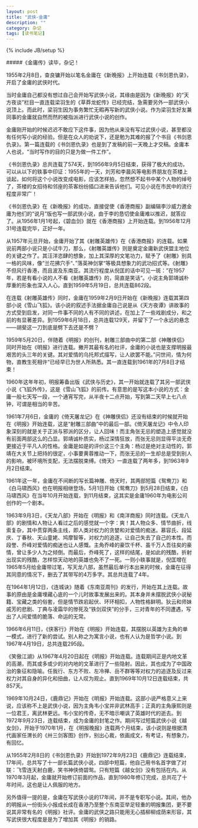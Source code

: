 ```yaml
---
layout: post
title: "武侠-金庸"
description: ""
category: 杂记
tags: [读书笔记]
---
```

{% include JB/setup %}

#####《金庸传》读毕，杂记！


1955年2月8日，查良镛开始以笔名金庸在《新晚报》上开始连载《书剑恩仇录》，开启了金庸的武侠时代。

当时金庸自己都没有想过自己会开始写武侠小说，其缘由是因为《新晚报》的“天方夜谈”栏目一直连载梁羽生的《草莽龙蛇传》已经完结，急需要另外一部武侠小说顶上。而此时，梁羽生因为事务繁忙无暇再写新的武侠小说。作为梁羽生好友兼同事的金庸就自然而然的被指派进行武侠小说的创作。

金庸刚开始的时候迟迟不敢应下这件事，因为他从来没有写过武侠小说，甚至都没有任何写小说的经验。但是在众人的劝说下，还是勉为其难的报了个书目《书剑恩仇录》。第一篇连载的《书剑恩仇录》也是到了发稿的前一天晚上才交稿。金庸本人也说，“当时写作的目的只是为做一件工作”。

《书剑恩仇录》总共连载了574天，到1956年9月5日结束，获得了极大的成功，可以从以下的轶事中印证：1955年的一天，刘芳和李晨风等电影界朋友在茶楼上谈起，如何将这个小说改变成电影，应该怎样拍，忽然想不起书中某个人物的绰号了，茶楼的女招待和邻座的茶客纷纷插口进来告诉他们。可见小说在市民中的流行程度非常广！

《书剑恩仇录》在《新晚报》的成功，直接促使《香港商报》副编辑李沙威力邀金庸为他们的“说月”版也写一部武侠小说，由于李的恳切使金庸难以推迟，就答应了。从1956年1月1号起，《碧血剑》就在《香港商报》上开始连载。到1956年12月31号连载完毕，正好一年。

从1957年元旦开始，金庸开始了其《射雕英雄传》在《香港商报》的连载。如果说前两部小说只是小试牛刀，那么，《射雕英雄传》则是奠定金庸新武侠盟主地位的关键之作了。其汪洋恣肆的想象，加上其深厚的文笔功力，赋予了《射雕》别具一格的风味，像”兰花拂穴手“、”落英神剑掌“等极具想象力的武功招式等。《射雕》不但风行香港，而且波及东南亚。其流行程度从倪匡的话中可见一斑：”在1957年，若是有看小说的人不看《射雕英雄传》的，简直是笑话“。小说主角郭靖诚朴厚重的形象也深入人心。直到1959年5月19日，总共连载862段。

在连载《射雕英雄传》同时，金庸在1959年2月9日开始在《新晚报》连载其第四部小说《雪山飞狐》。该小说的叙述手法据金庸自己说是从《天方夜谭》讲故事的方式受到启发，对同一件事不同的人有不同的讲述，在加上了一些戏剧成分，和之前的有显著差异。到1959年6月18日，总共连载129天，并留下了一个永远的悬念——胡斐这一刀到底是劈下去还是不劈？

1959年5月20日，伴随着《明报》的创刊，射雕三部曲中的第二部《神雕侠侣》同时开始在《明报》进行连载。撇开其最有名的社评，金庸的小说也是支撑明报最艰苦的头三年的关键。其对爱情的乌托邦式描写，让人欲罢不能。”问世间，情为何物，直教生死相许“已经早已为世人所熟悉。其一直连载到1961年的7月8日才结束！

1960年这年年初，明报筹备出版《武侠与历史》，其一开始就连载了其另一部武侠小说《飞狐外传》，这是《雪山飞狐》的前传。有意思的是写这本小说的方式：金庸一般七天写一段，一个通宵写完，从半夜十二点开始，写到第二天早上七八点钟，可谓是相当的辛苦。

1961年7月6日，金庸的《倚天屠龙记》在《神雕侠侣》还没有结束的时候就开始在《明报》开始连载，这是“射雕三部曲”中的最后一部。《倚天屠龙记》中令人印象深刻的就是关于正派与邪派的区分，让人回味！而主角张无忌的塑造上感觉就没有前面两部这么的凸显。郭靖诚朴质实，杨过深情狂放，而张无忌则显得平淡无奇更接近于平凡人的性格。金庸是如是的评价这三个主角：杨过是绝对主动性的，郭靖在大关节上把持的很定，小事要黄蓉推动一下，而张无忌的一生却总是受到别人的影响，被环境所支配，无法摆脱束缚。《倚天》一直连载了两年多，到1963年9月2日结束。

1961年这一年，金庸在不间断的写长篇神雕、倚天时，其两部短篇《鸳鸯刀》和《白马啸西风》也在明报相继登场，5月1日开始《鸳鸯刀》到5月28日结束，《白马啸西风》在当年10月开始连载，到11月结束，这其实是金庸1960年为电影公司创作的一个剧本。

1963年9月3日，《天龙八部》开始在《明报》和《南洋商报》同时连载。《天龙八部》的剧情和人物让人看过之后的感觉就一个字：爽！其人物众多、情节曲折，线索复杂，其中贯穿两条主线，即人类对权力的贪婪和对爱情的痴迷。慕容氏、段延庆、丁春秋、天山童姥、鸠摩智等，对权力的追逐，让自己失去了自己的本性。而段誉、乔峰对爱情的痴迷也让人感慨。主角乔峰的豪饮千杯、虽千万人吾往矣的豪情，曾让多少人为之倾倒。而最后，乔峰死了，这样的结尾，是如此的残酷，折射出现实的残酷，怎样惊天动地的英雄也免不了一死。一则小轶事就是，倪匡增在1965年5月给金庸带过笔，写天龙八部，虽然最后单行本出来的时候，金庸在征得其同意的情况下，删去了其带写的4万多字。其总共连载了4年。

在1964年1月12日，《连城诀》随着《东南亚周刊》的发行，开始在其上连载。故事的原由是金庸埋藏心底的一个儿时故事发展出来的。其本身并未摆脱武侠小说秘籍、宝藏之类的俗套，但是情节跌宕起伏、环环相扣，人物性格鲜明。狄云和师妹戚芳的悲剧、丁典与凌霜华的惨死及“铁剑双侠”的分手，三对青年的不同遭遇，写出了人间爱情的脆落、命运的无常。

1966年6月11日，《侠客行》开始在《明报》开始连载，其摆脱以英雄为主角的单一模式，进行了新的尝试。别人称之为寓言小说，也有人认为是哲学小说。到1967年4月19日，总共连载295段。

《笑傲江湖》从1967年4月20日起在《明报》开始连载。连载期间正是内地文革的高潮，而其或多或少的对内地的文革进行了一些隐射。因此，其也成为了中国政治的象征和隐喻。任我行、东方不败、左冷禅、岳不群等等对权力的追逐及反过来权力对其自身的异化和扭曲，让人叹为观止。直到1969年10月12日连载结束，共857天。

1969年10月24日，《鹿鼎记》开始在《明报》开始连载。这部小说严格意义上来说，应该称不上是武侠小说，因为主角韦小宝并非武林高手；正真的主角康熙则是一位君王，离武林更远。韦小宝的传奇，无不暗示嘲讽了英雄时代的逝去。到1972年9月23日，连载结束，成为金庸的封笔之作。期间写过短篇武侠小说《越女剑》，开始于1970年1月，在《明报晚报》连载两个月结束，该小说则是根据清代画家任渭长的《卅三剑客图》创作，别出心裁，依画成文，有考证，有想象力，有回忆。

从1955年2月8日的《书剑恩仇录》开始到1972年9月23日《鹿鼎记》连载结束，17年间，总共写了十一部长篇武侠小说，四部中短篇，他自己用书名首字做了对联：飞雪连天射白鹿，笑书神侠倚碧鸳。只有短篇《越女剑》没有包括在内。从1970年3月起，金庸就开始修订前面的作品，直到1980年修订完成，总共花了十年时间，这也是让人佩服的地方。

另外值得一提的是，金庸在写武侠小说的17年间，并不是专职写小说。其间，他办的明报从一份街头小报成长成在香港乃至整个东南亚举足轻重的明报集团，更不要说其非常有名的《明报》社评。金庸的武侠之路只能用无心插柳柳成荫来形容，其写武侠很大程度是是为了增加其《明报》的销路。
